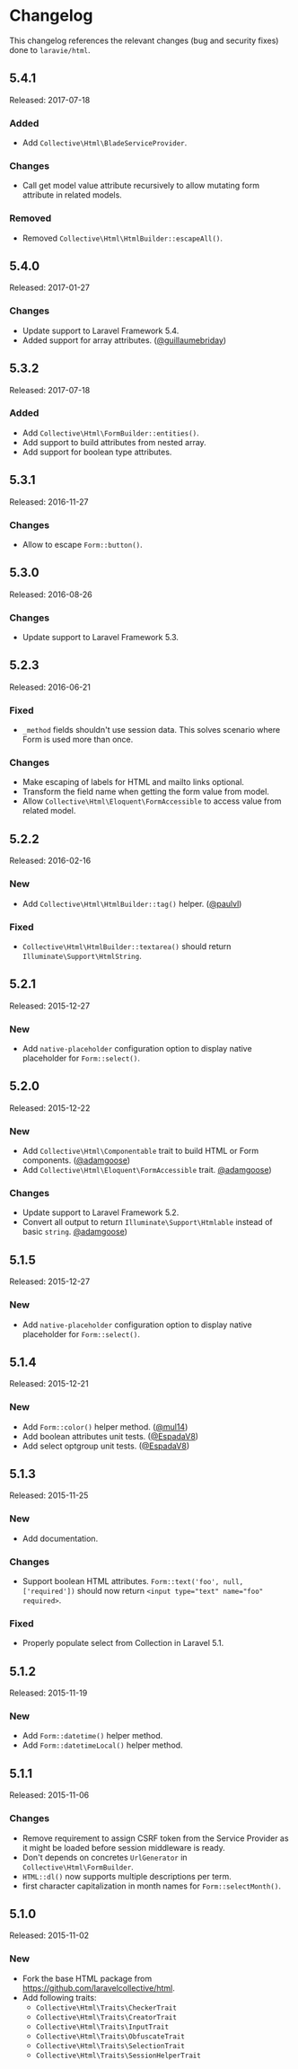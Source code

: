 # Changelog

This changelog references the relevant changes (bug and security fixes) done to `laravie/html`.

## 5.4.1

Released: 2017-07-18

### Added

* Add `Collective\Html\BladeServiceProvider`.

### Changes

* Call get model value attribute recursively to allow mutating form attribute in related models.

### Removed

* Removed `Collective\Html\HtmlBuilder::escapeAll()`.

## 5.4.0

Released: 2017-01-27

### Changes

* Update support to Laravel Framework 5.4.
* Added support for array attributes. ([@guillaumebriday](https://github.com/guillaumebriday))

## 5.3.2

Released: 2017-07-18

### Added

* Add `Collective\Html\FormBuilder::entities()`.
* Add support to build attributes from nested array.
* Add support for boolean type attributes.

## 5.3.1

Released: 2016-11-27

### Changes

* Allow to escape `Form::button()`.

## 5.3.0

Released: 2016-08-26

### Changes

* Update support to Laravel Framework 5.3.

## 5.2.3

Released: 2016-06-21

### Fixed

* `_method` fields shouldn't use session data. This solves scenario where Form is used more than once.

### Changes

* Make escaping of labels for HTML and mailto links optional.
* Transform the field name when getting the form value from model.
* Allow `Collective\Html\Eloquent\FormAccessible` to access value from related model.

## 5.2.2

Released: 2016-02-16

### New

* Add `Collective\Html\HtmlBuilder::tag()` helper. ([@paulvl](https://github.com/paulvl))

### Fixed

* `Collective\Html\HtmlBuilder::textarea()` should return `Illuminate\Support\HtmlString`.

## 5.2.1

Released: 2015-12-27

### New

* Add `native-placeholder` configuration option to display native placeholder for `Form::select()`.

## 5.2.0

Released: 2015-12-22

### New

* Add `Collective\Html\Componentable` trait to build HTML or Form components. ([@adamgoose](https://github.com/adamgoose)) 
* Add `Collective\Html\Eloquent\FormAccessible` trait. [@adamgoose](https://github.com/adamgoose)) 

### Changes

* Update support to Laravel Framework 5.2.
* Convert all output to return `Illuminate\Support\Htmlable` instead of basic `string`. [@adamgoose](https://github.com/adamgoose)) 

## 5.1.5

Released: 2015-12-27

### New

* Add `native-placeholder` configuration option to display native placeholder for `Form::select()`.

## 5.1.4

Released: 2015-12-21

### New

* Add `Form::color()` helper method. ([@mul14](https://github.com/mul14))
* Add boolean attributes unit tests. ([@EspadaV8](https://github.com/EspadaV8))
* Add select optgroup unit tests. ([@EspadaV8](https://github.com/EspadaV8))

## 5.1.3

Released: 2015-11-25

### New

* Add documentation.

### Changes

* Support boolean HTML attributes. `Form::text('foo', null, ['required'])` should now return `<input type="text" name="foo" required>`.

### Fixed

* Properly populate select from Collection in Laravel 5.1.

## 5.1.2

Released: 2015-11-19

### New

* Add `Form::datetime()` helper method.
* Add `Form::datetimeLocal()` helper method.

## 5.1.1

Released: 2015-11-06

### Changes

* Remove requirement to assign CSRF token from the Service Provider as it might be loaded before session middleware is ready.
* Don't depends on concretes `UrlGenerator` in `Collective\Html\FormBuilder`.
* `HTML::dl()` now supports multiple descriptions per term.
* first character capitalization in month names for `Form::selectMonth()`.
 
## 5.1.0

Released: 2015-11-02

### New

* Fork the base HTML package from <https://github.com/laravelcollective/html>.
* Add following traits:
  - `Collective\Html\Traits\CheckerTrait`
  - `Collective\Html\Traits\CreatorTrait`
  - `Collective\Html\Traits\InputTrait`
  - `Collective\Html\Traits\ObfuscateTrait`
  - `Collective\Html\Traits\SelectionTrait` 
  - `Collective\Html\Traits\SessionHelperTrait` 


